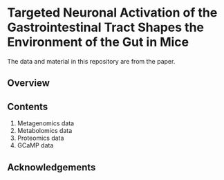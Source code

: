 # Targeted Neuronal Activation of the Gastrointestinal Tract Shapes the Environment of the Gut in Mice

The data and material in this repository are from the paper. 

## Overview

## Contents
1. Metagenomics data
2. Metabolomics data
3. Proteomics data
4. GCaMP data

## Acknowledgements



